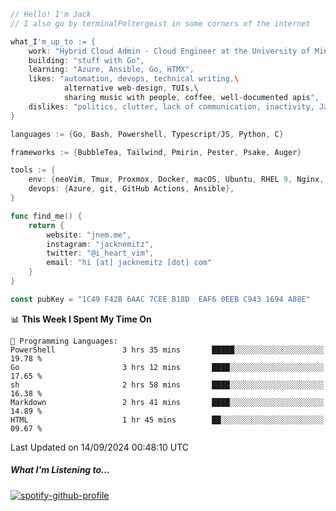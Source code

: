 ```go
// Hello! I'm Jack
// I also go by terminalPoltergeist in some corners of the internet

what_I'm_up_to := {
    work: "Hybrid Cloud Admin - Cloud Engineer at the University of Minnesota",
    building: "stuff with Go",
    learning: "Azure, Ansible, Go, HTMX",
    likes: "automation, devops, technical writing,\
            alternative web-design, TUIs,\
            sharing music with people, coffee, well-documented apis",
    dislikes: "politics, clutter, lack of communication, inactivity, Java",
}

languages := {Go, Bash, Powershell, Typescript/JS, Python, C}

frameworks := {BubbleTea, Tailwind, Pmirin, Pester, Psake, Auger}

tools := {
    env: {neoVim, Tmux, Proxmox, Docker, macOS, Ubuntu, RHEL 9, Nginx, DigitalOcean, Cloudflare},
    devops: {Azure, git, GitHub Actions, Ansible},
}

func find_me() {
    return {
        website: "jnem.me",
        instagram: "jacknemitz",
        twitter: "@i_heart_vim",
        email: "hi [at] jacknemitz [dot] com"
    }
}

const pubKey = "1C49 F42B 6AAC 7CEE B18D  EAF6 0EEB C943 1694 A88E"
```

<!--START_SECTION:waka-->
📊 **This Week I Spent My Time On** 

```text
💬 Programming Languages: 
PowerShell               3 hrs 35 mins       █████░░░░░░░░░░░░░░░░░░░░   19.78 % 
Go                       3 hrs 12 mins       ████░░░░░░░░░░░░░░░░░░░░░   17.65 % 
sh                       2 hrs 58 mins       ████░░░░░░░░░░░░░░░░░░░░░   16.38 % 
Markdown                 2 hrs 41 mins       ████░░░░░░░░░░░░░░░░░░░░░   14.89 % 
HTML                     1 hr 45 mins        ██░░░░░░░░░░░░░░░░░░░░░░░   09.67 % 
```


 Last Updated on 14/09/2024 00:48:10 UTC
<!--END_SECTION:waka-->

##### What I'm Listening to...

[![spotify-github-profile](https://jnem.me/listening-item?maxAge=2592000)](https://jnem.me/listening)
